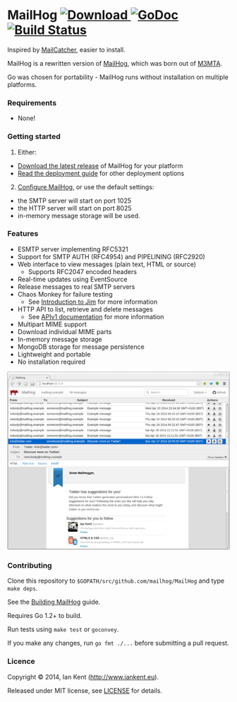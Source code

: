 MailHog [ ![Download](https://api.bintray.com/packages/ian-kent/generic/Go-MailHog/images/download.svg) ](https://bintray.com/ian-kent/generic/Go-MailHog/_latestVersion) [![GoDoc](https://godoc.org/github.com/mailhog/MailHog?status.svg)](https://godoc.org/github.com/mailhog/MailHog) [![Build Status](https://travis-ci.org/mailhog/MailHog.svg?branch=master)](https://travis-ci.org/mailhog/MailHog)
=========

Inspired by [MailCatcher](http://mailcatcher.me/), easier to install.

MailHog is a rewritten version of [MailHog](https://github.com/ian-kent/MailHog), which was born out of [M3MTA](https://github.com/ian-kent/M3MTA).

Go was chosen for portability - MailHog runs without installation on multiple platforms.

### Requirements

* None!

### Getting started

1. Either:
  * [Download the latest release](/docs/RELEASES.md) of MailHog for your platform
  * [Read the deployment guide](/docs/DEPLOY.md) for other deployment options
2. [Configure MailHog](/docs/CONFIG.md), or use the default settings:
  * the SMTP server will start on port 1025
  * the HTTP server will start on port 8025
  * in-memory message storage will be used.

### Features

* ESMTP server implementing RFC5321
* Support for SMTP AUTH (RFC4954) and PIPELINING (RFC2920)
* Web interface to view messages (plain text, HTML or source)
  * Supports RFC2047 encoded headers
* Real-time updates using EventSource
* Release messages to real SMTP servers
* Chaos Monkey for failure testing
  * See [Introduction to Jim](/docs/JIM.md) for more information
* HTTP API to list, retrieve and delete messages
  * See [APIv1 documentation](/docs/APIv1.md) for more information
* Multipart MIME support
* Download individual MIME parts
* In-memory message storage
* MongoDB storage for message persistence
* Lightweight and portable
* No installation required

![Screenshot of MailHog web interface](/docs/MailHog.png "MailHog web interface")

### Contributing

Clone this repository to ```$GOPATH/src/github.com/mailhog/MailHog``` and type ```make deps```.

See the [Building MailHog](BUILD.md) guide.

Requires Go 1.2+ to build.

Run tests using ```make test``` or ```goconvey```.

If you make any changes, run ```go fmt ./...``` before submitting a pull request.

### Licence

Copyright ©‎ 2014, Ian Kent (http://www.iankent.eu).

Released under MIT license, see [LICENSE](LICENSE.md) for details.
